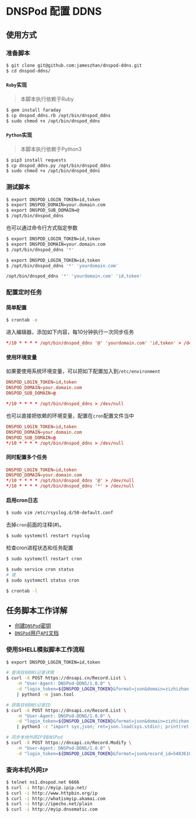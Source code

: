 # DNSPod 配置 DDNS

## 使用方式

### 准备脚本

```bash
$ git clone git@github.com:jameszhan/dnspod-ddns.git
$ cd dnspod-ddns/
```

#### `Ruby`实现

> 本脚本执行依赖于Ruby

```bash
$ gem install faraday
$ cp dnspod_ddns.rb /opt/bin/dnspod_ddns
$ sudo chmod +x /opt/bin/dnspod_ddns
```

#### `Python`实现

> 本脚本执行依赖于Python3

```bash
$ pip3 install requests
$ cp dnspod_ddns.py /opt/bin/dnspod_ddns
$ sudo chmod +x /opt/bin/dnspod_ddns
```

### 测试脚本

```bash
$ export DNSPOD_LOGIN_TOKEN=id,token
$ export DNSPOD_DOMAIN=your.domain.com
$ export DNSPOD_SUB_DOMAIN=@
$ /opt/bin/dnspod_ddns
```

也可以通过命令行方式指定参数

```bash
$ export DNSPOD_LOGIN_TOKEN=id,token
$ export DNSPOD_DOMAIN=your.domain.com
$ /opt/bin/dnspod_ddns '*'
```

```bash
$ export DNSPOD_LOGIN_TOKEN=id,token
$ /opt/bin/dnspod_ddns '*' 'yourdomain.com'
```

```bash
/opt/bin/dnspod_ddns '*' 'yourdomain.com' 'id,token'
```

### 配置定时任务

#### 简单配置

```bash
$ crontab -e
```

进入编辑器，添加如下内容，每10分钟执行一次同步任务

```conf
*/10 * * * * /opt/bin/dnspod_ddns '@' 'yourdomain.com' 'id,token' > /dev/null
```

#### 使用环境变量

如果要使用系统环境变量，可以把如下配置加入到`/etc/environment`

```conf
DNSPOD_LOGIN_TOKEN=id,token
DNSPOD_DOMAIN=your.domain.com
DNSPOD_SUB_DOMAIN=@
```

```conf
*/10 * * * * /opt/bin/dnspod_ddns > /dev/null
```

也可以直接把依赖的环境变量，配置在`cron`配置文件当中

```conf
DNSPOD_LOGIN_TOKEN=id,token
DNSPOD_DOMAIN=your.domain.com
DNSPOD_SUB_DOMAIN=@
*/10 * * * * /opt/bin/dnspod_ddns > /dev/null
```

#### 同时配置多个任务

```conf
DNSPOD_LOGIN_TOKEN=id,token
DNSPOD_DOMAIN=your.domain.com
*/10 * * * * /opt/bin/dnspod_ddns '@' > /dev/null
*/10 * * * * /opt/bin/dnspod_ddns '*' > /dev/null
```

#### 启用cron日志

```bash
$ sudo vim /etc/rsyslog.d/50-default.conf
```

去掉`cron`前面的注释(#)。

```bash
$ sudo systemctl restart rsyslog
```

检查cron进程状态和任务配置

```bash
$ sudo systemctl restart cron

$ sudo service cron status
# 或
$ sudo systemctl status cron

$ crontab -l
```

## 任务脚本工作详解

- [创建`DNSPod`密钥](https://console.dnspod.cn/account/token)
- [`DNSPod`用户`API`文档](https://www.dnspod.cn/docs/index.html)

### 使用SHELL模拟脚本工作流程

```bash
$ export DNSPOD_LOGIN_TOKEN=id,token

# 查询目标DNS记录详情
$ curl -X POST https://dnsapi.cn/Record.List \
    -H "User-Agent: DNSPod-DDNS/1.0.0" \
    -d "login_token=${DNSPOD_LOGIN_TOKEN}&format=json&domain=zizhizhan.com&record_type=A&sub_domain=@" \
    | python3 -m json.tool

# 获取目标DNS记录ID
$ curl -X POST https://dnsapi.cn/Record.List \
    -H "User-Agent: DNSPod-DDNS/1.0.0" \
    -d "login_token=${DNSPOD_LOGIN_TOKEN}&format=json&domain=zizhizhan.com&record_type=A&sub_domain=@" \
    | python3 -c "import sys,json; ret=json.load(sys.stdin); print(ret.get('records', [{}])[0].get('id', ''))"

# 同步本地外网IP到DNSPod
$ curl -X POST https://dnsapi.cn/Record.Modify \
    -H "User-Agent: DNSPod-DDNS/1.0.0" \
    -d "login_token=${DNSPOD_LOGIN_TOKEN}&format=json&record_id=548361017&value=8.8.8.8&domain=zizhizhan.com&sub_domain=@&record_type=A&record_line=默认"
```

### 查询本机外网`IP`

```bash
$ telnet ns1.dnspod.net 6666
$ curl -i http://myip.ipip.net/
$ curl -i http://www.httpbin.org/ip
$ curl -i http://whatismyip.akamai.com
$ curl -i http://ipecho.net/plain
$ curl -i http://myip.dnsomatic.com
```
